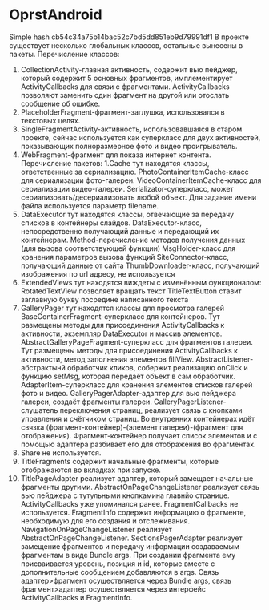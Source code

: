 # OprstAndroid
Simple hash cb54c34a75b14bac52c7bd5dd851eb9d79991df1
В проекте существует несколько глобальных классов, остальные вынесены в пакеты.
Перечисление классов:
1. CollectionActivity-главная активность, содержит вью пейджер, который содержит 5 основных фрагментов, имплементирует
ActivityCallbacks для связи с фрагментами. ActivityCallbacks позволяют заменить один фрагмент на другой или отослать сообщение 
об ошибке.
2. PlaceholderFragment-фрагмент-заглушка, использовался в текстовых целях.
3. SingleFragmentActivity-активность, использовавшаяся в старом проекте, сейчас используется как суперкласс для двух активностей,
показывающих полноразмерное фото и видео проигрыватель.
4. WebFragment-фрагмент для показа интернет контента.
Перечисление пакетов:
1.Cache тут находятся классы, ответственные за сериализацию.
PhotoContainerItemCache-класс для сериализации фото-галереи.
VideoContainerItemCache-класс для сериализации видео-галереи.
Serializator-суперкласс, может сериализовать/десериализовать любой объект. Для задание имени файла используется параметр filename.
2. DataExecutor тут находятся классы, отвечающие за передачу списков в контейнеры слайдов.
DataExecutor-класс, непосредственно получающий данные и передающий их контейнерам.
Method-перечисление методов получения данных (для вызова соответствующей функции)
MsgHolder-класс для хранения параметров вызова функций
SiteConnector-класс, получающий данные от сайта
ThumbDownloader-класс, получающий изображения по url адресу, не используется
3. ExtendedViews тут находятся виждеты с изменённым функционалом:
RotatedTextView позволяет вращать текст
TitleTextButton ставит заглавную букву посредине написанного текста
4. GalleryPager тут находятся классы для просмотра галерей
BaseContainerFragment-суперкласс для контейнеров. Тут размещены методы для присоединения ActivityCallbacks к активности,
экземпляр DataExecutor и массив элементов.
AbstractGalleryPageFragment-суперкласс для фрагментов галереи. Тут размещены методы для присоединения ActivityCallbacks 
к активности, метод заполнения элементов fillView.
AbstractListener-абстрактынй обработчик кликов, собержит реализацию onClick и функцию setMsg, которая передаёт объект
в сам обработчик.
AdapterItem-суперкласс для хранения элементов списков галерей фото и видео.
GalleryPagerAdapter-адаптер для вью пейджера галереи, создаёт фрагменты галереи.
GalleryPagerListener-слушатель переключения страниц, реализует связь с кнопками управления и счётчиком страниц.
Во внутренних контейнерах идёт связка (фрагмент-контейнер)-(элемент галереи)-(фрагмент для отображения).
Фрагмент-контейнер получает список элементов и с помощью адаптера разбивает его для  отображения во фрагментах.
5. Share не используется.
6. TitleFragments содержит начальные фрагменты, которые отображаются во вкладках при запуске.
7. TitlePageAdapter реализует адаптер, который замещает начальные фрагменты другими.
AbstractOnPageChangeListener реализует связь вью пейджера с тутульными кнопкамина главнйо странице.
ActivityCallbacks уже упоминался ранее.
FragmentCallbacks не используется.
FragmentInfo содержит информацию о фрагменте, необходимую для его создания и отслеживания.
NavigationOnPageChangeListener реализует AbstractOnPageChangeListener.
SectionsPagerAdapter реализует замещение фрагментов и передачу информации создаваемым фрагментам в виде Bundle args. При
создании фрагмента ему присваивается уровень, позиция и id, которые вместе с дополнительные сообщением добавляются в args.
Связь адаптер>фрагмент осуществляется через Bundle args, связь фрагмент>адаптер осуществляется через интерфейс 
ActivityCallbacks и FragmentInfo.
